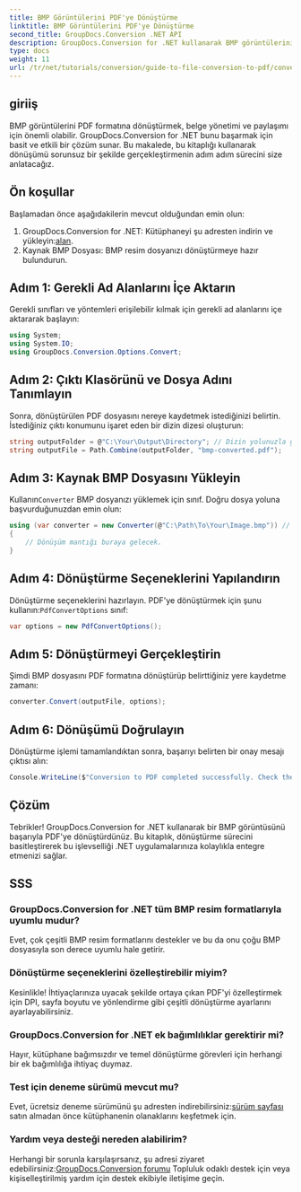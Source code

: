 ```yaml
---
title: BMP Görüntülerini PDF'ye Dönüştürme
linktitle: BMP Görüntülerini PDF'ye Dönüştürme
second_title: GroupDocs.Conversion .NET API
description: GroupDocs.Conversion for .NET kullanarak BMP görüntülerini zahmetsizce PDF formatına nasıl dönüştüreceğinizi öğrenin. Bu kapsamlı adım adım eğitim, ön koşulları, kaynak dosya işlemeyi ve özelleştirme seçeneklerini kapsar.
type: docs
weight: 11
url: /tr/net/tutorials/conversion/guide-to-file-conversion-to-pdf/converting-bmp-to-pdf/
---
```

## giriiş

BMP görüntülerini PDF formatına dönüştürmek, belge yönetimi ve paylaşımı için önemli olabilir. GroupDocs.Conversion for .NET bunu başarmak için basit ve etkili bir çözüm sunar. Bu makalede, bu kitaplığı kullanarak dönüşümü sorunsuz bir şekilde gerçekleştirmenin adım adım sürecini size anlatacağız.

## Ön koşullar

Başlamadan önce aşağıdakilerin mevcut olduğundan emin olun:

1.  GroupDocs.Conversion for .NET: Kütüphaneyi şu adresten indirin ve yükleyin:[alan](https://releases.groupdocs.com/conversion/net/).
2. Kaynak BMP Dosyası: BMP resim dosyanızı dönüştürmeye hazır bulundurun.

## Adım 1: Gerekli Ad Alanlarını İçe Aktarın

Gerekli sınıfları ve yöntemleri erişilebilir kılmak için gerekli ad alanlarını içe aktararak başlayın:

```csharp
using System;
using System.IO;
using GroupDocs.Conversion.Options.Convert;
```

## Adım 2: Çıktı Klasörünü ve Dosya Adını Tanımlayın

Sonra, dönüştürülen PDF dosyasını nereye kaydetmek istediğinizi belirtin. İstediğiniz çıktı konumunu işaret eden bir dizin dizesi oluşturun:

```csharp
string outputFolder = @"C:\Your\Output\Directory"; // Dizin yolunuzla güncelleyin
string outputFile = Path.Combine(outputFolder, "bmp-converted.pdf");
```

## Adım 3: Kaynak BMP Dosyasını Yükleyin

 Kullanın`Converter` BMP dosyanızı yüklemek için sınıf. Doğru dosya yoluna başvurduğunuzdan emin olun:

```csharp
using (var converter = new Converter(@"C:\Path\To\Your\Image.bmp")) // BMP dosya yolunuzla güncelleyin
{
    // Dönüşüm mantığı buraya gelecek.
}
```

## Adım 4: Dönüştürme Seçeneklerini Yapılandırın

 Dönüştürme seçeneklerini hazırlayın. PDF'ye dönüştürmek için şunu kullanın:`PdfConvertOptions` sınıf:

```csharp
var options = new PdfConvertOptions();
```

## Adım 5: Dönüştürmeyi Gerçekleştirin

Şimdi BMP dosyasını PDF formatına dönüştürüp belirttiğiniz yere kaydetme zamanı:

```csharp
converter.Convert(outputFile, options);
```

## Adım 6: Dönüşümü Doğrulayın

Dönüştürme işlemi tamamlandıktan sonra, başarıyı belirten bir onay mesajı çıktısı alın:

```csharp
Console.WriteLine($"Conversion to PDF completed successfully. Check the output in: {outputFolder}");
```

## Çözüm

Tebrikler! GroupDocs.Conversion for .NET kullanarak bir BMP görüntüsünü başarıyla PDF'ye dönüştürdünüz. Bu kitaplık, dönüştürme sürecini basitleştirerek bu işlevselliği .NET uygulamalarınıza kolaylıkla entegre etmenizi sağlar.

## SSS

### GroupDocs.Conversion for .NET tüm BMP resim formatlarıyla uyumlu mudur?

Evet, çok çeşitli BMP resim formatlarını destekler ve bu da onu çoğu BMP dosyasıyla son derece uyumlu hale getirir.

### Dönüştürme seçeneklerini özelleştirebilir miyim?

Kesinlikle! İhtiyaçlarınıza uyacak şekilde ortaya çıkan PDF'yi özelleştirmek için DPI, sayfa boyutu ve yönlendirme gibi çeşitli dönüştürme ayarlarını ayarlayabilirsiniz.

### GroupDocs.Conversion for .NET ek bağımlılıklar gerektirir mi?

Hayır, kütüphane bağımsızdır ve temel dönüştürme görevleri için herhangi bir ek bağımlılığa ihtiyaç duymaz.

### Test için deneme sürümü mevcut mu?

 Evet, ücretsiz deneme sürümünü şu adresten indirebilirsiniz:[sürüm sayfası](https://releases.groupdocs.com/) satın almadan önce kütüphanenin olanaklarını keşfetmek için.

### Yardım veya desteği nereden alabilirim?

Herhangi bir sorunla karşılaşırsanız, şu adresi ziyaret edebilirsiniz:[GroupDocs.Conversion forumu](https://forum.groupdocs.com/c/conversion/11) Topluluk odaklı destek için veya kişiselleştirilmiş yardım için destek ekibiyle iletişime geçin.